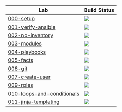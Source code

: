 | Lab  | Build Status |
| -  | - |
| [000-setup](/Labs/000-setup)  | <a href=https://github.com/nirgeier/AnsibleLabs/actions/workflows/000-setup.yaml> <img src="https://github.com/nirgeier/AnsibleLabs/actions/workflows/000-setup.yaml/badge.svg">  </a>
| [001-verify-ansible](/Labs/001-verify-ansible)  | <a href=https://github.com/nirgeier/AnsibleLabs/actions/workflows/001-verify-ansible.yaml> <img src="https://github.com/nirgeier/AnsibleLabs/actions/workflows/001-verify-ansible.yaml/badge.svg">  </a>
| [002-no-inventory](/Labs/002-no-inventory)  | <a href=https://github.com/nirgeier/AnsibleLabs/actions/workflows/002-no-inventory.yaml> <img src="https://github.com/nirgeier/AnsibleLabs/actions/workflows/002-no-inventory.yaml/badge.svg">  </a>
| [003-modules](/Labs/003-modules)  | <a href=https://github.com/nirgeier/AnsibleLabs/actions/workflows/003-modules.yaml> <img src="https://github.com/nirgeier/AnsibleLabs/actions/workflows/003-modules.yaml/badge.svg">  </a>
| [004-playbooks](/Labs/004-playbooks)  | <a href=https://github.com/nirgeier/AnsibleLabs/actions/workflows/004-playbooks.yaml> <img src="https://github.com/nirgeier/AnsibleLabs/actions/workflows/004-playbooks.yaml/badge.svg">  </a>
| [005-facts](/Labs/005-facts)  | <a href=https://github.com/nirgeier/AnsibleLabs/actions/workflows/005-facts.yaml> <img src="https://github.com/nirgeier/AnsibleLabs/actions/workflows/005-facts.yaml/badge.svg">  </a>
| [006-git](/Labs/006-git)  | <a href=https://github.com/nirgeier/AnsibleLabs/actions/workflows/006-git.yaml> <img src="https://github.com/nirgeier/AnsibleLabs/actions/workflows/006-git.yaml/badge.svg">  </a>
| [007-create-user](/Labs/007-create-user)  | <a href=https://github.com/nirgeier/AnsibleLabs/actions/workflows/007-create-user.yaml> <img src="https://github.com/nirgeier/AnsibleLabs/actions/workflows/007-create-user.yaml/badge.svg">  </a>
| [009-roles](/Labs/009-roles)  | <a href=https://github.com/nirgeier/AnsibleLabs/actions/workflows/009-roles.yaml> <img src="https://github.com/nirgeier/AnsibleLabs/actions/workflows/009-roles.yaml/badge.svg">  </a>
| [010-loops-and-conditionals](/Labs/010-loops-and-conditionals)  | <a href=https://github.com/nirgeier/AnsibleLabs/actions/workflows/010-loops-and-conditionals.yaml> <img src="https://github.com/nirgeier/AnsibleLabs/actions/workflows/010-loops-and-conditionals.yaml/badge.svg">  </a>
| [011-jinja-templating](/Labs/011-jinja-templating)  | <a href=https://github.com/nirgeier/AnsibleLabs/actions/workflows/011-jinja-templating.yaml> <img src="https://github.com/nirgeier/AnsibleLabs/actions/workflows/011-jinja-templating.yaml/badge.svg">  </a>
